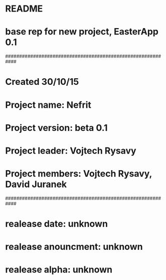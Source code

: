 # README 
# base rep for new project, EasterApp 0.1
############################################################
# Created 30/10/15
# Project name: Nefrit
# Project version: beta 0.1
# Project leader: Vojtech Rysavy
# Project members: Vojtech Rysavy, David Juranek
############################################################
# realease date: unknown
# realease anouncment: unknown
# realease alpha: unknown
